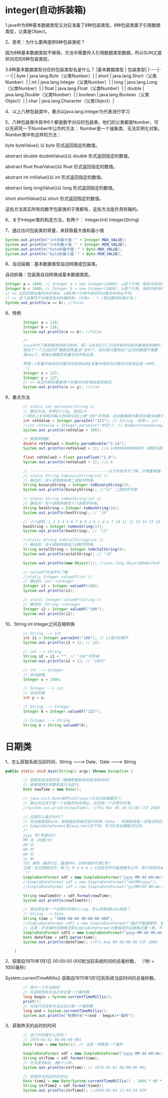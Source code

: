 # integer(自动拆装箱)

1.java中为8种基本数据类型又对应准备了8种包装类型。8种包装类属于引用数据类型，父类是Object。

2、思考：为什么要再提供8种包装类呢？

因为8种基本数据类型不够用，方法中需要传入引用数据类型数据。所以SUN又提供对应的8种包装类型。

3.8种基本数据类型对应的包装类型名是什么？
|基本数据类型       |       包装类型|
|----|----|
|    byte           |         java.lang.Byte（父类Number）|
|    short          |         java.lang.Short（父类Number）|
|    int            |         java.lang.Integer（父类Number）|
|    long          |          java.lang.Long（父类Number）|
|    float         |          java.lang.Float（父类Number）|
|    double         |         java.lang.Double（父类Number）|
|    boolean         |        java.lang.Boolean（父类Object）|
 |   char             |       java.lang.Character（父类Object）|

4、以上八种包装类中，重点以java.lang.Integer为代表进行学习

5、八种包装类中其中6个都是数字对应的包装类，他们的父类都是Number，可以先研究一下Number中公共的方法：
Number是一个抽象类，无法实例化对象。
Number类中有这样的方法：

byte byteValue() 以 byte 形式返回指定的数值。

abstract  double doubleValue()以 double 形式返回指定的数值。

abstract  float floatValue()以 float 形式返回指定的数值。

abstract  int intValue()以 int 形式返回指定的数值。

abstract  long longValue()以 long 形式返回指定的数值。

short shortValue()以 short 形式返回指定的数值。

这些方法其实所有的数字包装类的子类都有，这些方法是负责拆箱的。

6、关于Integer类的构造方法，有两个：
    Integer(int)
    Integer(String)

7、通过访问包装类的常量，来获取最大值和最小值
```java
System.out.println("int的最大值：" + Integer.MAX_VALUE);
System.out.println("int的最小值：" + Integer.MIN_VALUE);
System.out.println("byte的最大值：" + Byte.MAX_VALUE);
System.out.println("byte的最小值：" + Byte.MIN_VALUE);
```

8、自动装箱：基本数据类型自动转换成包装类。

自动拆箱：包装类自动转换成基本数据类型。
```java
Integer a = 1000; // Integer a = new Integer(1000); a是个引用，保存内存地址指向对象。
Integer b = 1000; // Integer b = new Integer(1000); b是个引用，保存内存地址指向对象。
// == 比较的是对象的内存地址，a和b两个引用中保存的对象内存地址不同。
// == 这个运算符不会触发自动拆箱机制。（只有+ - * /等运算的时候才会。）
System.out.println(a == b); //false
```
9、特例
```java
        Integer a = 128;
        Integer b = 128;
        System.out.println(a == b); //false

        /*
        java中为了提高程序的执行效率，将[-128到127]之间所有的包装对象提前创建好，
        放到了一个方法区的“整数型常量池”当中了，目的是只要用这个区间的数据不需要
        再new了，直接从整数型常量池当中取出来。

        原理：x变量中保存的对象的内存地址和y变量中保存的对象的内存地址是一样的。
         */
        Integer x = 127;
        Integer y = 127;
        // == 永远判断的都是两个对象的内存地址是否相同。
        System.out.println(x == y); //true
```
9、重点方法
```java
        // static int parseInt(String s)
        // 静态方法，传参String，返回int
        //网页上文本框中输入的100实际上是"100"字符串。后台数据库中要求存储100数字，此时java程序需要将"100"转换成100数字。
        int retValue = Integer.parseInt("123"); // String -转换-> int
        //int retValue = Integer.parseInt("中文"); // NumberFormatException
        System.out.println(retValue + 100);

        // 照葫芦画瓢
        double retValue2 = Double.parseDouble("3.14");
        System.out.println(retValue2 + 1); //4.140000000000001（精度问题）

        float retValue3 = Float.parseFloat("1.0");
        System.out.println(retValue3 + 1); //2.0

        // -----------------------------------以下内容作为了解，不需要掌握---------------------------------------
        // static String toBinaryString(int i)
        // 静态的：将十进制转换成二进制字符串。
        String binaryString = Integer.toBinaryString(3);
        System.out.println(binaryString); //"11" 二进制字符串

        // static String toHexString(int i)
        // 静态的：将十进制转换成十六进制字符串。
        String hexString = Integer.toHexString(16);
        System.out.println(hexString); // "10"

        // 十六进制：1 2 3 4 5 6 7 8 9 a b c d e f 10 11 12 13 14 15 16 17 18 19 1a
        hexString = Integer.toHexString(17);
        System.out.println(hexString); // "11"

        //static String toOctalString(int i)
        // 静态的：将十进制转换成八进制字符串。
        String octalString = Integer.toOctalString(8);
        System.out.println(octalString); // "10"

        System.out.println(new Object()); //java.lang.Object@6e8cf4c6

        // valueOf方法作为了解
        //static Integer valueOf(int i)
        // 静态的：int-->Integer
        Integer i1 = Integer.valueOf(100);
        System.out.println(i1);

        // static Integer valueOf(String s)
        // 静态的：String-->Integer
        Integer i2 = Integer.valueOf("100");
        System.out.println(i2);
```
10、String int Integer之间互相转换
```java
        // String --> int
        int i1 = Integer.parseInt("100"); // i1是100数字
        System.out.println(i1 + 1); // 101

        // int --> String
        String s2 = i1 + ""; // "100"字符串
        System.out.println(s2 + 1); // "1001"

        // int --> Integer
        // 自动装箱
        Integer x = 1000;

        // Integer --> int
        // 自动拆箱
        int y = x;

        // String --> Integer
        Integer k = Integer.valueOf("123");

        // Integer --> String
        String e = String.valueOf(k);
```
# 日期类

1、怎么获取系统当前时间、String ---> Date、Date ---> String
```java
public static void main(String[] args) throws Exception {

        // 获取系统当前时间（精确到毫秒的系统当前时间）
        // 直接调用无参数构造方法就行。
        Date nowTime = new Date();

        // java.util.Date类的toString()方法已经被重写了。
        // 输出的应该不是一个对象的内存地址，应该是一个日期字符串。
        //System.out.println(nowTime); //Thu Mar 05 10:51:06 CST 2020

        // 日期可以格式化吗？
        // 将日期类型Date，按照指定的格式进行转换：Date --转换成具有一定格式的日期字符串-->String
        // SimpleDateFormat是java.text包下的。专门负责日期格式化的。
        /*
        yyyy 年(年是4位)
        MM 月（月是2位）
        dd 日
        HH 时
        mm 分
        ss 秒
        SSS 毫秒（毫秒3位，最高999。1000毫秒代表1秒）
        注意：在日期格式中，除了y M d H m s S这些字符不能随便写之外，剩下的符号格式自己随意组织。
         */
        SimpleDateFormat sdf = new SimpleDateFormat("yyyy-MM-dd HH:mm:ss SSS");
        //SimpleDateFormat sdf = new SimpleDateFormat("dd/MM/yyyy");
        //SimpleDateFormat sdf = new SimpleDateFormat("yy/MM/dd HH:mm:ss");

        String nowTimeStr = sdf.format(nowTime);
        System.out.println(nowTimeStr);

        // 假设现在有一个日期字符串String，怎么转换成Date类型？
        // String --> Date
        String time = "2008-08-08 08:08:08 888";
        //SimpleDateFormat sdf2 = new SimpleDateFormat("格式不能随便写，要和日期字符串格式相同");
        // 注意：字符串的日期格式和SimpleDateFormat对象指定的日期格式要一致。不然会出现异常：java.text.ParseException
        SimpleDateFormat sdf2 = new SimpleDateFormat("yyyy-MM-dd HH:mm:ss SSS");
        Date dateTime = sdf2.parse(time);
        System.out.println(dateTime); //Fri Aug 08 08:08:08 CST 2008

    }
```
2、获取自1970年1月1日 00:00:00 000到当前系统时间的总毫秒数。
（1秒 = 1000毫秒）

System.currentTimeMillis() 获取自1970年1月1日到系统当前时间的总毫秒数。
```java
        // 统计一个方法耗时
        // 在调用目标方法之前记录一个毫秒数
        long begin = System.currentTimeMillis();
        print();
        // 在执行完目标方法之后记录一个毫秒数
        long end = System.currentTimeMillis();
        System.out.println("耗费时长"+(end - begin)+"毫秒");
```
3、获取昨天的此时的时间
```java
        // 这个时间是什么时间？
        // 1970-01-01 00:00:00 001
        Date time = new Date(1); // 注意：参数是一个毫秒

        SimpleDateFormat sdf = new SimpleDateFormat("yyyy-MM-dd HH:mm:ss SSS");
        String strTime = sdf.format(time);
        // 北京是东8区。差8个小时。
        System.out.println(strTime); // 1970-01-01 08:00:00 001

        // 获取昨天的此时的时间。
        Date time2 = new Date(System.currentTimeMillis() - 1000 * 60 * 60 * 24);
        String strTime2 = sdf.format(time2);
        System.out.println(strTime2); //2020-03-04 11:44:14 829
```
